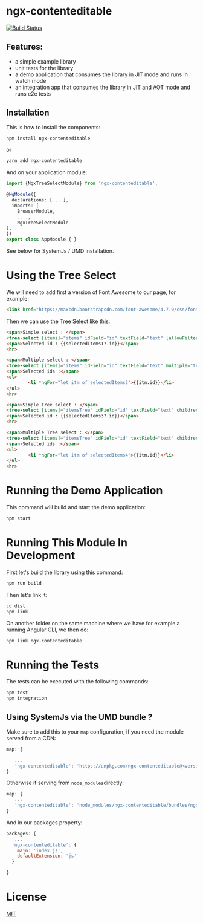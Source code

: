 # ngx-contenteditable
[![Build Status](https://travis-ci.org/Crazyht/ngx-contenteditable.svg?branch=dev)](https://travis-ci.org/Crazyht/ngx-contenteditable)

## Features:
- a simple example library
- unit tests for the library
- a demo application that consumes the library in JIT mode and runs in watch mode
- an integration app that consumes the library in JIT and AOT mode and runs e2e tests

## Installation

This is how to install the components:

```bash
npm install ngx-contenteditable
```

or

```bash
yarn add ngx-contenteditable
```


And on your application module:

```ts
import {NgxTreeSelectModule} from 'ngx-contenteditable';

@NgModule({
  declarations: [ ...],
  imports: [
    BrowserModule,
    ....,
    NgxTreeSelectModule
],
})
export class AppModule { }
```

See below for SystemJs / UMD installation.

# Using the Tree Select

We will need to add first a version of Font Awesome to our page, for example:

```html
<link href="https://maxcdn.bootstrapcdn.com/font-awesome/4.7.0/css/font-awesome.min.css" rel="stylesheet">
```

Then we can use the Tree Select like this:

```html
<span>Simple select : </span>
<tree-select [items]="items" idField="id" textField="text" [allowFilter]="false" [(ngModel)]="selectedItems1"></tree-select>
<span>Selected id : {{selectedItems1?.id}}</span>
<hr>

<span>Multiple select : </span>
<tree-select [items]="items" idField="id" textField="text" multiple="true" [(ngModel)]="selectedItems2" filterPlaceholder="Type item filter..."></tree-select>
<span>Selected ids :</span>
<ul>
        <li *ngFor="let itm of selectedItems2">{{itm.id}}</li>
</ul>
<hr>

<span>Simple Tree select : </span>
<tree-select [items]="itemsTree" idField="id" textField="text" childrenField="children" [(ngModel)]="selectedItems3"></tree-select>
<span>Selected id : {{selectedItems3?.id}}</span>
<hr>

<span>Multiple Tree select : </span>
<tree-select [items]="itemsTree" idField="id" textField="text" childrenField="children" multiple="true" [(ngModel)]="selectedItems4"></tree-select>
<span>Selected ids :</span>
<ul>
        <li *ngFor="let itm of selectedItems4">{{itm.id}}</li>
</ul>
<hr>
```


# Running the Demo Application
This command will build and start the demo application:

```bash
npm start
```

# Running This Module In Development

First let's build the library using this command:

```bash
npm run build
```


Then let's link it:

```bash
cd dist
npm link
```


On another folder on the same machine where we have for example a running Angular CLI, we then do:

```bash
npm link ngx-contenteditable
```


# Running the Tests

The tests can be executed with the following commands:

```bash
npm test
npm integration
```

## Using SystemJs via the UMD bundle ?

Make sure to add this to your `map` configuration, if you need the module served from a CDN:

```javascript
map: {

   ...
   'ngx-contenteditable': 'https://unpkg.com/ngx-contenteditable@<version number>/ngx-contenteditable.umd.min.js'
}
```

Otherwise if serving from `node_modules`directly:

```javascript
map: {
   ...
   'ngx-contenteditable': 'node_modules/ngx-contenteditable/bundles/ngx-contenteditable.umd.min.js'
}
```

And in our packages property:

```javascript
packages: {
   ...
  'ngx-contenteditable': {
    main: 'index.js',
    defaultExtension: 'js'
  }

}
```


# License

[MIT](https://opensource.org/licenses/MIT)
